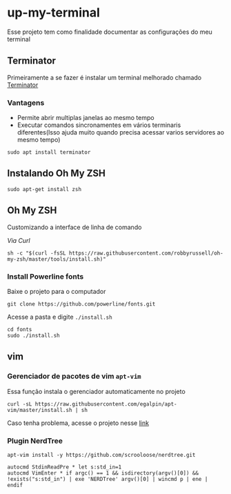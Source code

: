 # up-my-terminal
Esse projeto tem como finalidade documentar as configurações do meu terminal 

## Terminator
  Primeiramente a se fazer é instalar um terminal melhorado chamado [Terminator](http://ubuntued.info/terminator-tenha-varios-terminais-numa-so-janela) 

###   Vantagens
* Permite abrir multiplas janelas ao mesmo tempo
* Executar comandos sincronamentes em vários terminaris diferentes(Isso ajuda muito quando precisa acessar varios servidores ao mesmo tempo)


```
sudo apt install terminator
```

## Instalando Oh My ZSH

```
sudo apt-get install zsh
```

## Oh My ZSH

Customizando a interface de linha de comando 



*Via Curl*
```
sh -c "$(curl -fsSL https://raw.githubusercontent.com/robbyrussell/oh-my-zsh/master/tools/install.sh)"

```


### Install Powerline fonts

Baixe o projeto para o computador

```
git clone https://github.com/powerline/fonts.git
```
Acesse a pasta e digite `./install.sh`

``` 
cd fonts
sudo ./install.sh

```




## vim


### Gerenciador de pacotes de vim `apt-vim`

Essa função instala o gerenciador automaticamente no projeto

``` 
curl -sL https://raw.githubusercontent.com/egalpin/apt-vim/master/install.sh | sh
```

Caso tenha problema, acesse o projeto nesse [link](https://github.com/egalpin/apt-vim)


### Plugin NerdTree


```
apt-vim install -y https://github.com/scrooloose/nerdtree.git
```

```
autocmd StdinReadPre * let s:std_in=1
autocmd VimEnter * if argc() == 1 && isdirectory(argv()[0]) && !exists("s:std_in") | exe 'NERDTree' argv()[0] | wincmd p | ene | endif

```
